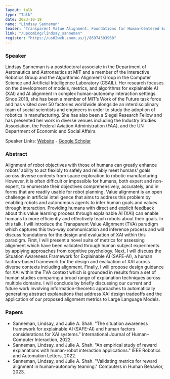 ```yaml
---
layout: talk
type: "Talk"
date: 2023-10-19
name: "Lindsay Sanneman"
teaser: "Transparent Value Alignment: Foundations for Human-Centered Explainable AI in Alignment"
link: "/upcoming/lindsay_sanneman"
register: "https://us02web.zoom.us/j/86974303968"
---
```


### Speaker 
Lindsay Sanneman is a postdoctoral associate in the Department of Aeronautics and Astronautics at MIT and a member of the Interactive Robotics Group and the Algorithmic Alignment Group in the Computer Science and Artificial Intelligence Laboratory (CSAIL). Her research focuses on the development of models, metrics, and algorithms for explainable AI (XAI) and AI alignment in complex human-autonomy interaction settings. Since 2018, she has been a member of MIT’s Work of the Future task force and has visited over 50 factories worldwide alongside an interdisciplinary team of social scientists and engineers in order to study the adoption of robotics in manufacturing. She has also been a Siegel Research Fellow and has presented her work in diverse venues including the Industry Studies Association, the Federal Aviation Administration (FAA), and the UN Department of Economic and Social Affairs.

Speaker Links: [Website](https://www.lindsaysanneman.com/) - [Google Scholar](https://scholar.google.com/citations?user=dy4WeeIAAAAJ&hl=en)

### Abstract 
Alignment of robot objectives with those of humans can greatly enhance robots’ ability to act flexibly to safely and reliably meet humans’ goals across diverse contexts from space exploration to robotic manufacturing. However, it is often difficult or impossible for humans, both expert and non-expert, to enumerate their objectives comprehensively, accurately, and in forms that are readily usable for robot planning. Value alignment is an open challenge in artificial intelligence that aims to address this problem by enabling robots and autonomous agents to infer human goals and values through interaction. Providing humans with direct and explicit feedback about this value learning process through explainable AI (XAI) can enable humans to more efficiently and effectively teach robots about their goals. In this talk, I will introduce the Transparent Value Alignment (TVA) paradigm which captures this two-way communication and inference process and will discuss foundations for the design and evaluation of XAI within this paradigm. First, I will present a novel suite of metrics for assessing alignment which have been validated through human subject experiments by applying approaches from cognitive psychology. Next, I will discuss the Situation Awareness Framework for Explainable AI (SAFE-AI), a human factors-based framework for the design and evaluation of XAI across diverse contexts including alignment. Finally, I will propose design guidance for XAI within the TVA context which is grounded in results from a set of human studies comparing a broad range of explanation techniques across multiple domains. I will conclude by briefly discussing our current and future work involving information-theoretic approaches to automatically generating abstract explanations that address XAI design tradeoffs and the application of our proposed alignment metrics to Large Language Models. 

### Papers
* Sanneman, Lindsay, and Julie A. Shah. "The situation awareness framework for explainable AI (SAFE-AI) and human factors considerations for XAI systems." International Journal of Human–Computer Interaction, 2022.
* Sanneman, Lindsay, and Julie A. Shah. "An empirical study of reward explanations with human-robot interaction applications." IEEE Robotics and Automation Letters, 2022.
* Sanneman, Lindsay, and Julie A. Shah. "Validating metrics for reward alignment in human-autonomy teaming." Computers in Human Behavior, 2023.
